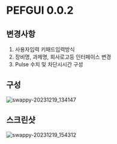 # PEFGUI 0.0.2

## 변경사항
1. 사용자입력 키패드입력방식
2. 장비명, 과제명, 회사로고등 인터페이스 변경
3. Pulse 수치 및 차단시시간 구성

## 구성
![swappy-20231219_134147](https://github.com/yumzi114/pefgui/assets/95202277/a9954979-fef0-4cc0-8fde-8a47673b121e)
## 스크린샷
![swappy-20231219_154312](https://github.com/yumzi114/pefgui/assets/95202277/6dd321a6-6a4f-495b-b41f-68fb52088266)
